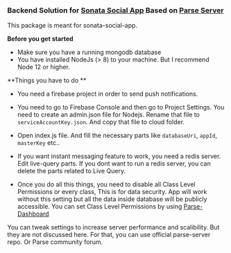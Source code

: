 ### Backend Solution for [Sonata Social App](https://github.com/uzaysan/sonata-sociala-app "Sonata App") Based on [Parse Server](https://github.com/parse-community/parse-server "Parse Server")

This package is meant for sonata-social-app.

**Before you get started**
- Make sure you have a running mongodb database
- You have installed NodeJs (> 8) to your machine. But I recommend Node 12 or higher.

**Things you have to do **

- You need a firebase project in order to send push notifications.

- You need to go to Firebase Console and then go to Project Settings. You need to create an admin.json file for Nodejs. Rename that file to `serviceAccountKey.json`. And copy that file to cloud folder.

- Open index.js file. And fill the necessary parts like `databaseUri`, `appId`, `masterKey` etc..

- If you want instant messaging feature to work, you need a redis server. Edit live-query parts. If you dont want to run a redis server, you can delete the parts related to Live Query.

- Once you do all this things, you need to disable all Class Level Permissions or every class, This is for data security. App will work without this setting but all the data inside database will be publicly accessible. You can set Class Level Permissions by using [Parse-Dashboard](https://github.com/parse-community/parse-dashboard "Parse-Dashboard")

You can tweak settings to increase server performance and scalibility. But they are not discussed here. For that, you can use official parse-server repo. Or Parse community forum.
